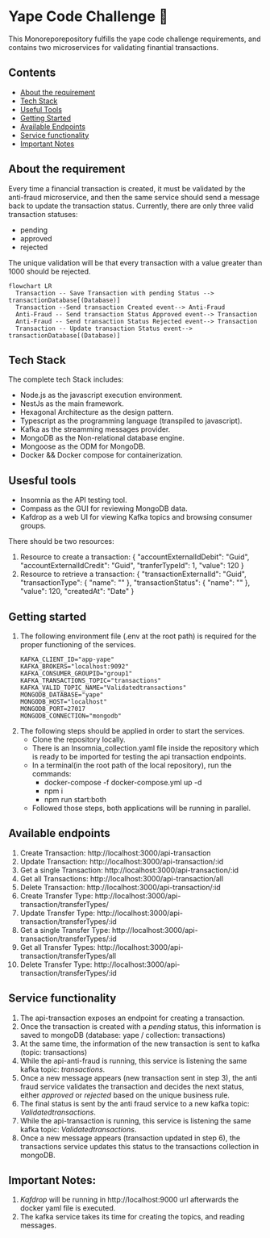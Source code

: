 # Yape Code Challenge :rocket:
This Monoreporepository fulfills the yape code challenge requirements, and contains two microservices for validating finantial transactions.   
## Contents
- [About the requirement](#about-the-requirement)
- [Tech Stack](#tech-stack)
- [Useful Tools](#usesful-tools)
- [Getting Started](#getting-started)
- [Available Endpoints](#available-endpoints)
- [Service functionality](#service-functionality)
- [Important Notes](#important-notes)
  
## About the requirement
Every time a financial transaction is created, it must be validated by the anti-fraud microservice, and then the same service should send a message back to update the transaction status. Currently, there are only three valid transaction statuses:

- pending
- approved
- rejected

The unique validation will be that every transaction with a value greater than 1000 should be rejected.

  ```mermaid
  flowchart LR
    Transaction -- Save Transaction with pending Status --> transactionDatabase[(Database)]
    Transaction --Send transaction Created event--> Anti-Fraud
    Anti-Fraud -- Send transaction Status Approved event--> Transaction
    Anti-Fraud -- Send transaction Status Rejected event--> Transaction
    Transaction -- Update transaction Status event--> transactionDatabase[(Database)]
```

## Tech Stack
The complete tech Stack includes:
-  Node.js as the javascript execution environment.
-  NestJs as the main framework.
-  Hexagonal Architecture as the design pattern.
-  Typescript as the programming language (transpiled to javascript).
-  Kafka as the streamming messages provider.
-  MongoDB as the Non-relational database engine.
-  Mongoose as the ODM for MongoDB.
-  Docker && Docker compose for containerization.

## Usesful tools
-  Insomnia as the API testing tool.
-  Compass as the GUI for reviewing MongoDB data.
-  Kafdrop as a web UI for viewing Kafka topics and browsing consumer groups. 

 There should be two resources:
 1. Resource to create a transaction:
    {
      "accountExternalIdDebit": "Guid",
      "accountExternalIdCredit": "Guid",
      "tranferTypeId": 1,
      "value": 120
    }
 3. Resource to retrieve a transaction:
    {
      "transactionExternalId": "Guid",
      "transactionType": {
        "name": ""
      },
      "transactionStatus": {
        "name": ""
      },
      "value": 120,
      "createdAt": "Date"
    }

 ## Getting started
 1. The following environment file (.env at the root path) is required for the proper functioning of the services.
    ```
    KAFKA_CLIENT_ID="app-yape"
    KAFKA_BROKERS="localhost:9092"
    KAFKA_CONSUMER_GROUPID="group1"
    KAFKA_TRANSACTIONS_TOPIC="transactions"
    KAFKA_VALID_TOPIC_NAME="Validatedtransactions"
    MONGODB_DATABASE="yape"
    MONGODB_HOST="localhost"
    MONGODB_PORT=27017
    MONGODB_CONNECTION="mongodb"
    ```
 3. The following steps should be applied in order to start the services.
    - Clone the repository locally.
    - There is an Insomnia_collection.yaml file inside the repository which is ready to be imported for testing the api transaction endpoints.
    - In a terminal(in the root path of the local repository), run the commands:
      - docker-compose -f docker-compose.yml up -d 
      - npm i
      - npm run start:both
    - Followed those steps, both applications will be running in parallel.
 
 ## Available endpoints
 1. Create Transaction: http://localhost:3000/api-transaction
 2. Update Transaction: http://localhost:3000/api-transaction/:id
 3. Get a single Transaction: http://localhost:3000/api-transaction/:id
 4. Get all Transactions: http://localhost:3000/api-transaction/all
 5. Delete Transaction: http://localhost:3000/api-transaction/:id
 6. Create Transfer Type: http://localhost:3000/api-transaction/transferTypes/
 7. Update Transfer Type: http://localhost:3000/api-transaction/transferTypes/:id
 8. Get a single Transfer Type: http://localhost:3000/api-transaction/transferTypes/:id
 9. Get all Transfer Types: http://localhost:3000/api-transaction/transferTypes/all
 10. Delete Transfer Type: http://localhost:3000/api-transaction/transferTypes/:id

 ## Service functionality
 1. The api-transaction exposes an endpoint for creating a transaction.
 2. Once the transaction is created with a *pending* status, this information is saved to mongoDB (database: yape / collection: transactions)
 3. At the same time, the information of the new transaction is sent to kafka (topic: transactions)
 4. While the api-anti-fraud is running, this service is listening the same kafka topic: *transactions*.
 5. Once a new message appears (new transaction sent in step 3), the anti fraud service validates the transaction and decides the next status, either *approved* or *rejected* based on the unique business rule. 
 6. The final status is sent by the anti fraud service to a new kafka topic: *Validatedtransactions*.
 7. While the api-transaction is running, this service is listening the same kafka topic: *Validatedtransactions*.
 8. Once a new message appears (transaction updated in step 6), the transactions service updates this status to the transactions collection in mongoDB.
    
 ## Important Notes:
 1. *Kafdrop* will be running in http://localhost:9000 url afterwards the docker yaml file is executed.
 2. The kafka service takes its time for creating the topics, and reading messages.  
 
 
